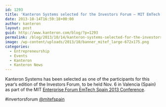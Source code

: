 ```yaml
---
id: 1293
title: 'Kanteron Systems selected for the Investors Forum – MIT EmTech Spain 2013 Conference'
date: 2013-10-14T16:59:18+00:00
author: kanteron
layout: post
guid: http://www.kanteron.com/blog/?p=1293
permalink: /blog/2013/10/14/kanteron-systems-selected-for-the-investors-forum-mit-emtech-spain-2013-conference/
image: /wp-content/uploads/2013/10/banner_mitef_large-672x175.png
categories:
  - Entrepreneurship
  - Events
  - Kanteron
  - Kanteron News
---
```

Kanteron Systems has been selected as one of the participants for this year‘s edition of the Investors Forum, to be held Nov. 6 in Valencia (Spain) as part of the MIT <a title="http://mitef.es/en/" href="http://mitef.es/en/" target="_blank">Enterprise Forum EmTech Spain 2013 Conference</a>.

#invertorsforum [@mitefspain](https://twitter.com/mitefspain)